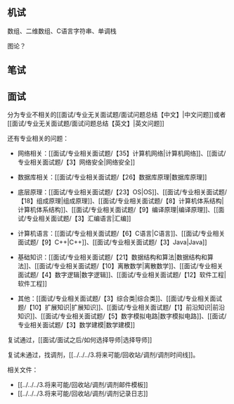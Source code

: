 
## 机试

数组、二维数组、C语言字符串、单调栈

图论？

## 笔试




## 面试

分为专业不相关的[[面试/专业无关面试题/面试问题总结【中文】|中文问题]]或者[[面试/专业无关面试题/面试问题总结【英文】|英文问题]]

还有专业相关的问题：

- 网络相关：[[面试/专业相关面试题/【35】计算机网络|计算机网络]]、[[面试/专业相关面试题/【3】网络安全|网络安全]]

- 数据库相关：[[面试/专业相关面试题/【26】数据库原理|数据库原理]]

- 底层原理：[[面试/专业相关面试题/【23】OS|OS]]、[[面试/专业相关面试题/【18】组成原理|组成原理]]、[[面试/专业相关面试题/【8】计算机体系结构|计算机体系结构]]、[[面试/专业相关面试题/【9】编译原理|编译原理]]、[[面试/专业相关面试题/【3】汇编语言|汇编]]

- 计算机语言：[[面试/专业相关面试题/【6】C语言|C语言]]、[[面试/专业相关面试题/【9】C++|C++]]、[[面试/专业相关面试题/【3】Java|Java]]

- 基础知识：[[面试/专业相关面试题/【21】数据结构和算法|数据结构和算法]]、[[面试/专业相关面试题/【10】离散数学|离散数学]]、[[面试/专业相关面试题/【4】数字逻辑|数字逻辑]]、[[面试/专业相关面试题/【12】软件工程|软件工程]]

- 其他：[[面试/专业相关面试题/【3】综合类|综合类]]、[[面试/专业相关面试题/【10】扩展知识|扩展知识]]、[[面试/专业相关面试题/【1】前沿知识|前沿知识]]、[[面试/专业相关面试题/【5】数字模拟电路|数字模拟电路]]、[[面试/专业相关面试题/【3】数学建模|数学建模]]


复试通过，[[面试/面试之后/如何选择导师|选择导师]]

复试未通过，找调剂，[[../../../3.将来可能/回收站/调剂/调剂时间线]]。

相关文件：

- [[../../../3.将来可能/回收站/调剂/调剂邮件模板]]
- [[../../../3.将来可能/回收站/调剂/调剂记录日志]]

